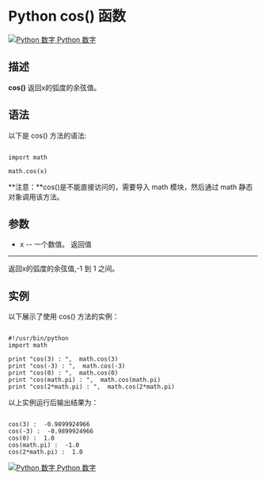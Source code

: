 Python  cos() 函数
================

 [![Python 数字](../images/up.gif)
 Python 数字](python-numbers.html)


  描述
--

  **cos()** 返回x的弧度的余弦值。

 语法
--

 以下是 cos() 方法的语法:

 
```

import math

math.cos(x)

```

 **注意：**cos()是不能直接访问的，需要导入 math 模块，然后通过 math 静态对象调用该方法。

  参数
--

  *  x -- 一个数值。 
   返回值
---

  返回x的弧度的余弦值,-1 到 1 之间。 

  实例
--

  以下展示了使用 cos() 方法的实例： 

 
```

#!/usr/bin/python
import math

print "cos(3) : ",  math.cos(3)
print "cos(-3) : ",  math.cos(-3)
print "cos(0) : ",  math.cos(0)
print "cos(math.pi) : ",  math.cos(math.pi)
print "cos(2*math.pi) : ",  math.cos(2*math.pi)

```

  以上实例运行后输出结果为： 

 
```

cos(3) :  -0.9899924966
cos(-3) :  -0.9899924966
cos(0) :  1.0
cos(math.pi) :  -1.0
cos(2*math.pi) :  1.0

```

 [![Python 数字](../images/up.gif)
 Python 数字](python-numbers.html)